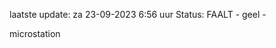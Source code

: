 laatste update: 
za 23-09-2023  6:56   uur 
Status: FAALT - geel - 
<div class="service Y">microstation</div>